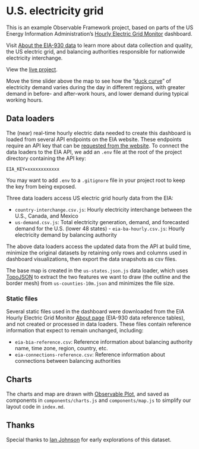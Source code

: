 # U.S. electricity grid

This is an example Observable Framework project, based on parts of the US Energy Information Administration’s <a href="https://www.eia.gov/electricity/gridmonitor/dashboard/electric_overview/US48/US48">Hourly Electric Grid Monitor</a> dashboard.

Visit <a href="https://www.eia.gov/electricity/gridmonitor/about">About the EIA-930 data</a> to learn more about data collection and quality, the US electric grid, and balancing authorities responsible for nationwide electricity interchange.

View the [live project](https://observablehq.com/framework/examples/eia/).

Move the time slider above the map to see how the “[duck curve](https://en.wikipedia.org/wiki/Duck_curve)” of electricity demand varies during the day in different regions, with greater demand in before- and after-work hours, and lower demand during typical working hours.

## Data loaders

The (near) real-time hourly electric data needed to create this dashboard is loaded from several API endpoints on the EIA website. These endpoints require an API key that can be [requested from the website](https://www.eia.gov/opendata/documentation.php). To connect the data loaders to the EIA API, we add an `.env` file at the root of the project directory containing the API key:

```
EIA_KEY=xxxxxxxxxxxx
```

You may want to add `.env` to a `.gitignore` file in your project root to keep the key from being exposed.

Three data loaders access US electric grid hourly data from the EIA:

- `country-interchange.csv.js`: Hourly electricity interchange between the U.S., Canada, and Mexico
- `us-demand.csv.js`: Total electricity generation, demand, and forecasted demand for the U.S. (lower 48 states) - `eia-ba-hourly.csv.js`: Hourly electricity demand by balancing authority

The above data loaders access the updated data from the API at build time, minimize the original datasets by retaining only rows and columns used in dashboard visualizations, then export the data snapshots as csv files.

The base map is created in the `us-states.json.js` data loader, which uses [TopoJSON](https://github.com/topojson/topojson) to extract the two features we want to draw (the outline and the border mesh) from `us-counties-10m.json` and minimizes the file size.

### Static files

Several static files used in the dashboard were downloaded from the EIA Hourly Electric Grid Monitor [About page](https://www.eia.gov/electricity/gridmonitor/about) (EIA-930 data reference tables), and not created or processed in data loaders. These files contain reference information that expect to remain unchanged, including: 

- `eia-bia-reference.csv`: Reference information about balancing authority name, time zone, region, country, etc.
- `eia-connections-reference.csv`: Reference information about connections between balancing authorities

## Charts

The charts and map are drawn with [Observable Plot](https://observablehq.com/plot), and saved as components in `components/charts.js` and `components/map.js` to simplify our layout code in `index.md`. 

## Thanks

Special thanks to <a href="https://observablehq.com/@enjalot">Ian Johnson</a> for early explorations of this dataset.

